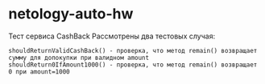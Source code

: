 # netology-auto-hw
Тест сервиса CashBack
Рассмотрены два тестовых случая: 
```
shouldReturnValidCashBack() - проверка, что метод remain() возвращает сумму для допокупки при валидном amount
shouldReturn0IfAmount1000() - проверка, что метод remain() возвращает 0 при amount=1000
```
